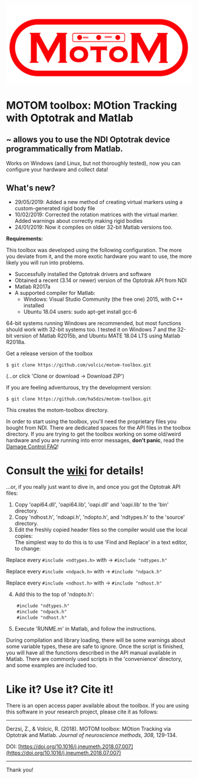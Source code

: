 <img src="motom_logo.png">


# MOTOM toolbox: MOtion Tracking with Optotrak and Matlab

## ~ allows you to use the NDI Optotrak device programmatically from Matlab.
Works on Windows (and Linux, but not thoroughly tested), now you can configure your hardware and collect data!

## What's new?
- 29/05/2019: Added a new method of creating virtual markers using a custom-generated rigid body file
- 10/02/2019: Corrected the rotation matrices with the virtual marker. Added warnings about correctly making rigid bodies
- 24/01/2019: Now it compiles on older 32-bit Matlab versions too.


**Requirements:**  

This toolbox was developed using the following configuration. The more you deviate from it, and the more exotic hardware you want to use, the more likely you will run into problems.
* Successfully installed the Optotrak drivers and software
* Obtained a recent (3.14 or newer) version of the Optotrak API from NDI
* Matlab R2017a
* A supported compiler for Matlab:
    * Windows: Visual Studio Community (the free one) 2015, with C++ installed
    * Ubuntu 18.04 users: sudo apt-get install gcc-6
    
64-bit systems running Windows are recommended, but most functions should work with 32-bit systems too. I tested it on Windows 7 and the 32-bit version of Matlab R2015b, and Ubuntu MATE 18.04 LTS using Matlab R2018a.

Get a release version of the toolbox
```
$ git clone https://github.com/volcic/motom-toolbox.git
```
(...or click 'Clone or download -> Download ZIP')

If you are feeling adventurous, try the development version:
```
$ git clone https://github.com/ha5dzs/motom-toolbox.git
```

This creates the motom-toolbox directory.

In order to start using the toolbox, you'll need the proprietary files you bought from NDI. There are dedicated spaces for the API files in the toolbox directory.
If you are trying to get the toolbox working on some old/weird hardware and you are running into error messages, **don't panic**, read the [Damage Control FAQ](../../wiki/Damage-Control-FAQ)!

# Consult the [wiki](../../wiki) for details!

...or, if you really just want to dive in, and once you got the Optotrak API files:
1. Copy 'oapi64.dll', 'oapi64.lib', 'oapi.dll' and 'oapi.lib' to the 'bin' directory.
2. Copy 'ndhost.h', 'ndoapi.h', 'ndopto.h', and 'ndtypes.h' to the 'source' directory.
3. Edit the freshly copied header files so the compiler would use the local copies:  
The simplest way to do this is to use 'Find and Replace' in a text editor, to change:  

Replace every `#include <ndtypes.h>` with -> `#include "ndtypes.h"`  

Replace every `#include <ndpack.h>` with -> `#include "ndpack.h"`  

Replace every `#include <ndhost.h>` with -> `#include "ndhost.h"`  

4. Add this to the top of 'ndopto.h':

```
    #include "ndtypes.h"
    #include "ndpack.h"
    #include "ndhost.h"
```


5. Execute 'RUNME.m' in Matlab, and follow the instructions.  

During compilation and library loading, there will be some warnings about some variable types, these are safe to ignore.
Once the script is finished, you will have all the functions described in the API manual available in Matlab.
There are commonly used scripts in the 'convenience' directory, and some examples are included too.

# Like it? Use it? Cite it!
There is an open access paper available about the toolbox. If you are using this software in your research project, please cite it as follows:  
***

Derzsi, Z., & Volcic, R. (2018). MOTOM toolbox: MOtion Tracking via Optotrak and Matlab. _Journal of neuroscience methods, 308,_ 129-134.  

DOI: [https://doi.org/10.1016/j.jneumeth.2018.07.007](https://doi.org/10.1016/j.jneumeth.2018.07.007)  

***
Thank you!